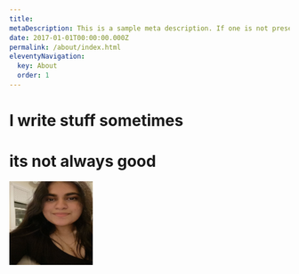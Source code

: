 ```yaml
---
title: 
metaDescription: This is a sample meta description. If one is not present in your page/post's front matter, the default metadata.desciption will be used instead.
date: 2017-01-01T00:00:00.000Z
permalink: /about/index.html
eleventyNavigation:
  key: About
  order: 1
---
```


# I write stuff sometimes 
<h1 alig="center"> its not always good</h1>
  

<img class="left" src="/static/img/profile.jpeg" width="150" height="150">




